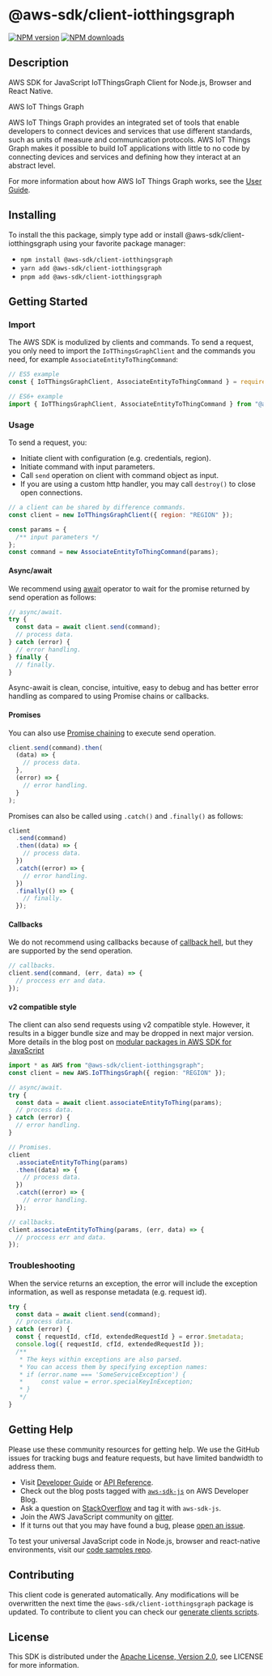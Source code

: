 # @aws-sdk/client-iotthingsgraph

[![NPM version](https://img.shields.io/npm/v/@aws-sdk/client-iotthingsgraph/latest.svg)](https://www.npmjs.com/package/@aws-sdk/client-iotthingsgraph)
[![NPM downloads](https://img.shields.io/npm/dm/@aws-sdk/client-iotthingsgraph.svg)](https://www.npmjs.com/package/@aws-sdk/client-iotthingsgraph)

## Description

AWS SDK for JavaScript IoTThingsGraph Client for Node.js, Browser and React Native.

<fullname>AWS IoT Things Graph</fullname>

<p>AWS IoT Things Graph provides an integrated set of tools that enable developers to connect devices and services that use different standards,
such as units of measure and communication protocols. AWS IoT Things Graph makes it possible to build IoT applications with little to no code by connecting devices and services
and defining how they interact at an abstract level.</p>
<p>For more information about how AWS IoT Things Graph works, see the <a href="https://docs.aws.amazon.com/thingsgraph/latest/ug/iot-tg-whatis.html">User Guide</a>.</p>

## Installing

To install the this package, simply type add or install @aws-sdk/client-iotthingsgraph
using your favorite package manager:

- `npm install @aws-sdk/client-iotthingsgraph`
- `yarn add @aws-sdk/client-iotthingsgraph`
- `pnpm add @aws-sdk/client-iotthingsgraph`

## Getting Started

### Import

The AWS SDK is modulized by clients and commands.
To send a request, you only need to import the `IoTThingsGraphClient` and
the commands you need, for example `AssociateEntityToThingCommand`:

```js
// ES5 example
const { IoTThingsGraphClient, AssociateEntityToThingCommand } = require("@aws-sdk/client-iotthingsgraph");
```

```ts
// ES6+ example
import { IoTThingsGraphClient, AssociateEntityToThingCommand } from "@aws-sdk/client-iotthingsgraph";
```

### Usage

To send a request, you:

- Initiate client with configuration (e.g. credentials, region).
- Initiate command with input parameters.
- Call `send` operation on client with command object as input.
- If you are using a custom http handler, you may call `destroy()` to close open connections.

```js
// a client can be shared by difference commands.
const client = new IoTThingsGraphClient({ region: "REGION" });

const params = {
  /** input parameters */
};
const command = new AssociateEntityToThingCommand(params);
```

#### Async/await

We recommend using [await](https://developer.mozilla.org/en-US/docs/Web/JavaScript/Reference/Operators/await)
operator to wait for the promise returned by send operation as follows:

```js
// async/await.
try {
  const data = await client.send(command);
  // process data.
} catch (error) {
  // error handling.
} finally {
  // finally.
}
```

Async-await is clean, concise, intuitive, easy to debug and has better error handling
as compared to using Promise chains or callbacks.

#### Promises

You can also use [Promise chaining](https://developer.mozilla.org/en-US/docs/Web/JavaScript/Guide/Using_promises#chaining)
to execute send operation.

```js
client.send(command).then(
  (data) => {
    // process data.
  },
  (error) => {
    // error handling.
  }
);
```

Promises can also be called using `.catch()` and `.finally()` as follows:

```js
client
  .send(command)
  .then((data) => {
    // process data.
  })
  .catch((error) => {
    // error handling.
  })
  .finally(() => {
    // finally.
  });
```

#### Callbacks

We do not recommend using callbacks because of [callback hell](http://callbackhell.com/),
but they are supported by the send operation.

```js
// callbacks.
client.send(command, (err, data) => {
  // proccess err and data.
});
```

#### v2 compatible style

The client can also send requests using v2 compatible style.
However, it results in a bigger bundle size and may be dropped in next major version. More details in the blog post
on [modular packages in AWS SDK for JavaScript](https://aws.amazon.com/blogs/developer/modular-packages-in-aws-sdk-for-javascript/)

```ts
import * as AWS from "@aws-sdk/client-iotthingsgraph";
const client = new AWS.IoTThingsGraph({ region: "REGION" });

// async/await.
try {
  const data = await client.associateEntityToThing(params);
  // process data.
} catch (error) {
  // error handling.
}

// Promises.
client
  .associateEntityToThing(params)
  .then((data) => {
    // process data.
  })
  .catch((error) => {
    // error handling.
  });

// callbacks.
client.associateEntityToThing(params, (err, data) => {
  // proccess err and data.
});
```

### Troubleshooting

When the service returns an exception, the error will include the exception information,
as well as response metadata (e.g. request id).

```js
try {
  const data = await client.send(command);
  // process data.
} catch (error) {
  const { requestId, cfId, extendedRequestId } = error.$metadata;
  console.log({ requestId, cfId, extendedRequestId });
  /**
   * The keys within exceptions are also parsed.
   * You can access them by specifying exception names:
   * if (error.name === 'SomeServiceException') {
   *     const value = error.specialKeyInException;
   * }
   */
}
```

## Getting Help

Please use these community resources for getting help.
We use the GitHub issues for tracking bugs and feature requests, but have limited bandwidth to address them.

- Visit [Developer Guide](https://docs.aws.amazon.com/sdk-for-javascript/v3/developer-guide/welcome.html)
  or [API Reference](https://docs.aws.amazon.com/AWSJavaScriptSDK/v3/latest/index.html).
- Check out the blog posts tagged with [`aws-sdk-js`](https://aws.amazon.com/blogs/developer/tag/aws-sdk-js/)
  on AWS Developer Blog.
- Ask a question on [StackOverflow](https://stackoverflow.com/questions/tagged/aws-sdk-js) and tag it with `aws-sdk-js`.
- Join the AWS JavaScript community on [gitter](https://gitter.im/aws/aws-sdk-js-v3).
- If it turns out that you may have found a bug, please [open an issue](https://github.com/aws/aws-sdk-js-v3/issues/new/choose).

To test your universal JavaScript code in Node.js, browser and react-native environments,
visit our [code samples repo](https://github.com/aws-samples/aws-sdk-js-tests).

## Contributing

This client code is generated automatically. Any modifications will be overwritten the next time the `@aws-sdk/client-iotthingsgraph` package is updated.
To contribute to client you can check our [generate clients scripts](https://github.com/aws/aws-sdk-js-v3/tree/main/scripts/generate-clients).

## License

This SDK is distributed under the
[Apache License, Version 2.0](http://www.apache.org/licenses/LICENSE-2.0),
see LICENSE for more information.
